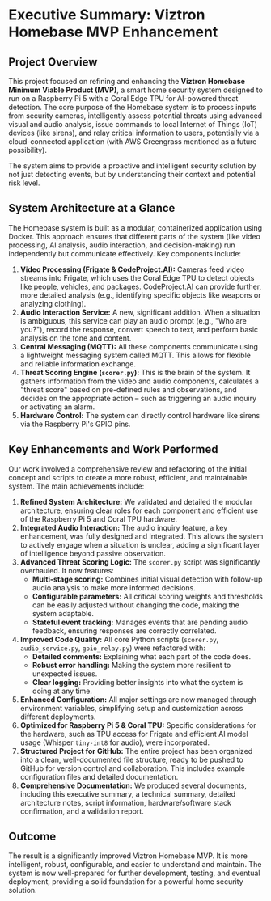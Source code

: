 # Executive Summary: Viztron Homebase MVP Enhancement

## Project Overview

This project focused on refining and enhancing the **Viztron Homebase Minimum Viable Product (MVP)**, a smart home security system designed to run on a Raspberry Pi 5 with a Coral Edge TPU for AI-powered threat detection. The core purpose of the Homebase system is to process inputs from security cameras, intelligently assess potential threats using advanced visual and audio analysis, issue commands to local Internet of Things (IoT) devices (like sirens), and relay critical information to users, potentially via a cloud-connected application (with AWS Greengrass mentioned as a future possibility).

The system aims to provide a proactive and intelligent security solution by not just detecting events, but by understanding their context and potential risk level.

## System Architecture at a Glance

The Homebase system is built as a modular, containerized application using Docker. This approach ensures that different parts of the system (like video processing, AI analysis, audio interaction, and decision-making) run independently but communicate effectively. Key components include:

1.  **Video Processing (Frigate & CodeProject.AI):** Cameras feed video streams into Frigate, which uses the Coral Edge TPU to detect objects like people, vehicles, and packages. CodeProject.AI can provide further, more detailed analysis (e.g., identifying specific objects like weapons or analyzing clothing).
2.  **Audio Interaction Service:** A new, significant addition. When a situation is ambiguous, this service can play an audio prompt (e.g., "Who are you?"), record the response, convert speech to text, and perform basic analysis on the tone and content.
3.  **Central Messaging (MQTT):** All these components communicate using a lightweight messaging system called MQTT. This allows for flexible and reliable information exchange.
4.  **Threat Scoring Engine (`scorer.py`):** This is the brain of the system. It gathers information from the video and audio components, calculates a "threat score" based on pre-defined rules and observations, and decides on the appropriate action – such as triggering an audio inquiry or activating an alarm.
5.  **Hardware Control:** The system can directly control hardware like sirens via the Raspberry Pi's GPIO pins.

## Key Enhancements and Work Performed

Our work involved a comprehensive review and refactoring of the initial concept and scripts to create a more robust, efficient, and maintainable system. The main achievements include:

1.  **Refined System Architecture:** We validated and detailed the modular architecture, ensuring clear roles for each component and efficient use of the Raspberry Pi 5 and Coral TPU hardware.
2.  **Integrated Audio Interaction:** The audio inquiry feature, a key enhancement, was fully designed and integrated. This allows the system to actively engage when a situation is unclear, adding a significant layer of intelligence beyond passive observation.
3.  **Advanced Threat Scoring Logic:** The `scorer.py` script was significantly overhauled. It now features:
    *   **Multi-stage scoring:** Combines initial visual detection with follow-up audio analysis to make more informed decisions.
    *   **Configurable parameters:** All critical scoring weights and thresholds can be easily adjusted without changing the code, making the system adaptable.
    *   **Stateful event tracking:** Manages events that are pending audio feedback, ensuring responses are correctly correlated.
4.  **Improved Code Quality:** All core Python scripts (`scorer.py`, `audio_service.py`, `gpio_relay.py`) were refactored with:
    *   **Detailed comments:** Explaining what each part of the code does.
    *   **Robust error handling:** Making the system more resilient to unexpected issues.
    *   **Clear logging:** Providing better insights into what the system is doing at any time.
5.  **Enhanced Configuration:** All major settings are now managed through environment variables, simplifying setup and customization across different deployments.
6.  **Optimized for Raspberry Pi 5 & Coral TPU:** Specific considerations for the hardware, such as TPU access for Frigate and efficient AI model usage (Whisper `tiny-int8` for audio), were incorporated.
7.  **Structured Project for GitHub:** The entire project has been organized into a clean, well-documented file structure, ready to be pushed to GitHub for version control and collaboration. This includes example configuration files and detailed documentation.
8.  **Comprehensive Documentation:** We produced several documents, including this executive summary, a technical summary, detailed architecture notes, script information, hardware/software stack confirmation, and a validation report.

## Outcome

The result is a significantly improved Viztron Homebase MVP. It is more intelligent, robust, configurable, and easier to understand and maintain. The system is now well-prepared for further development, testing, and eventual deployment, providing a solid foundation for a powerful home security solution.
